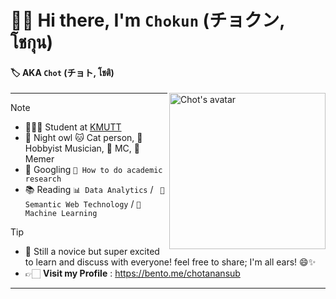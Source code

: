 
# 👋🏻 Hi there, I'm `Chokun` (チョクン, โชกุน)
#### 🏷️ AKA `Chot` (チョト, โชติ)
<div align="right" height="200" width="200"></div>

<img a="sussy" align="right" height="250" alt="Chot's avatar" 
src="https://i.pinimg.com/originals/d8/ea/2a/d8ea2ae64ec43696ab9e40c671bb88eb.gif"/>

<!---
<img a="sussy" align="right" height="150" width="120" alt="Chot's avatar" 
src="https://static.wikia.nocookie.net/among-us-wiki/images/4/43/Orange.png/revision/latest?cb=20211122214800"/>
-->

---
> [!NOTE]  
> -  🧑🏻‍💻 Student at [KMUTT](https://www.kmutt.ac.th/en) 
> -  🦉 Night owl 🐱 Cat person, 🎸 Hobbyist Musician, 🎤 MC, 🗿 Memer
> -  🔎 Googling `📝 How to do academic research` 
> -  📚 Reading  `📊 Data Analytics` / `
> 🧠 Semantic Web Technology` / `🤖 Machine Learning`

> [!TIP]
> - 🐣 Still a novice but super excited to learn and discuss with everyone! feel free to share; I'm all ears! 😄✨
> - 👉🏻 **Visit my Profile** : https://bento.me/chotanansub

---


